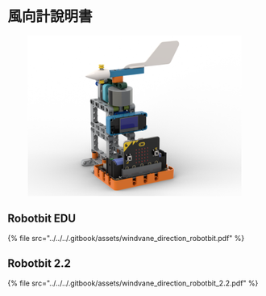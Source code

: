 # 風向計說明書

<figure><img src="../../../.gitbook/assets/windvane_direction_robotbit.png" alt=""><figcaption></figcaption></figure>

## Robotbit EDU

{% file src="../../../.gitbook/assets/windvane_direction_robotbit.pdf" %}

## Robotbit 2.2

{% file src="../../../.gitbook/assets/windvane_direction_robotbit_2.2.pdf" %}


